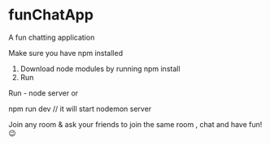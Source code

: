 # funChatApp
A fun chatting application 

Make sure you have npm installed 
1) Download node modules by running npm install 
2) Run 

Run -
node server  or

npm run dev 
// it will start nodemon server 

Join any room & ask your friends to join the same room , chat and have fun! 😉

